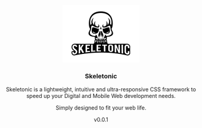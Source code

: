 <p align="center">
	<a href="https://skeletonic.io">
		<img src="images/logo.png" alt="Skeletonic Logo"  />
	</a>  
</p>

<h3 align="center">Skeletonic</h3>

<p align="center">Skeletonic is a lightweight, intuitive and ultra-responsive CSS framework to speed up your Digital and Mobile Web development needs.</p>
<p align="center">Simply designed to fit your web life.</p>
<p align="center">v0.0.1</p>
